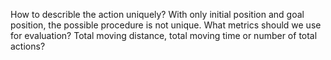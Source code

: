 How to describle the action uniquely? With only initial position and goal position, the possible procedure is not unique. 
What metrics should we use for evaluation? Total moving distance, total moving time or number of total actions?
